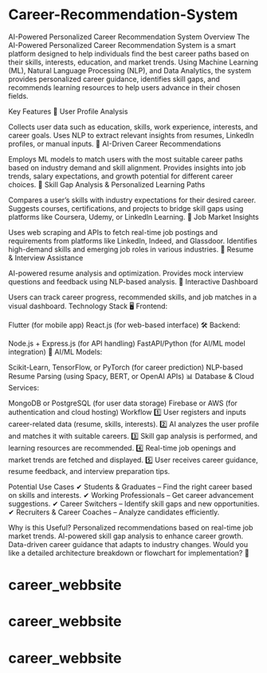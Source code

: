 # Career-Recommendation-System
AI-Powered Personalized Career Recommendation System
Overview
The AI-Powered Personalized Career Recommendation System is a smart platform designed to help individuals find the best career paths based on their skills, interests, education, and market trends. Using Machine Learning (ML), Natural Language Processing (NLP), and Data Analytics, the system provides personalized career guidance, identifies skill gaps, and recommends learning resources to help users advance in their chosen fields.

Key Features
🔹 User Profile Analysis

Collects user data such as education, skills, work experience, interests, and career goals.
Uses NLP to extract relevant insights from resumes, LinkedIn profiles, or manual inputs.
🔹 AI-Driven Career Recommendations

Employs ML models to match users with the most suitable career paths based on industry demand and skill alignment.
Provides insights into job trends, salary expectations, and growth potential for different career choices.
🔹 Skill Gap Analysis & Personalized Learning Paths

Compares a user’s skills with industry expectations for their desired career.
Suggests courses, certifications, and projects to bridge skill gaps using platforms like Coursera, Udemy, or LinkedIn Learning.
🔹 Job Market Insights

Uses web scraping and APIs to fetch real-time job postings and requirements from platforms like LinkedIn, Indeed, and Glassdoor.
Identifies high-demand skills and emerging job roles in various industries.
🔹 Resume & Interview Assistance

AI-powered resume analysis and optimization.
Provides mock interview questions and feedback using NLP-based analysis.
🔹 Interactive Dashboard

Users can track career progress, recommended skills, and job matches in a visual dashboard.
Technology Stack
🖥 Frontend:

Flutter (for mobile app)
React.js (for web-based interface)
🛠 Backend:

Node.js + Express.js (for API handling)
FastAPI/Python (for AI/ML model integration)
🧠 AI/ML Models:

Scikit-Learn, TensorFlow, or PyTorch (for career prediction)
NLP-based Resume Parsing (using Spacy, BERT, or OpenAI APIs)
📊 Database & Cloud Services:

MongoDB or PostgreSQL (for user data storage)
Firebase or AWS (for authentication and cloud hosting)
Workflow
1️⃣ User registers and inputs career-related data (resume, skills, interests).
2️⃣ AI analyzes the user profile and matches it with suitable careers.
3️⃣ Skill gap analysis is performed, and learning resources are recommended.
4️⃣ Real-time job openings and market trends are fetched and displayed.
5️⃣ User receives career guidance, resume feedback, and interview preparation tips.

Potential Use Cases
✔ Students & Graduates – Find the right career based on skills and interests.
✔ Working Professionals – Get career advancement suggestions.
✔ Career Switchers – Identify skill gaps and new opportunities.
✔ Recruiters & Career Coaches – Analyze candidates efficiently.

Why is this Useful?
Personalized recommendations based on real-time job market trends.
AI-powered skill gap analysis to enhance career growth.
Data-driven career guidance that adapts to industry changes.
Would you like a detailed architecture breakdown or flowchart for implementation? 🚀
# career_webbsite
# career_webbsite
# career_webbsite
